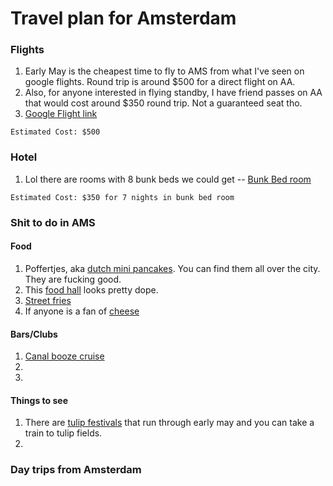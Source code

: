 # Travel plan for Amsterdam

### Flights
1) Early May is the cheapest time to fly to AMS from what I've seen on google flights. Round trip is around $500 for a direct flight on AA. 
2) Also, for anyone interested in flying standby, I have friend passes on AA that would cost around $350 round trip. Not a guaranteed seat tho.
3) [Google Flight link](https://www.google.com/travel/flights/search?tfs=CBwQAhoeagcIARIDREZXEgoyMDIyLTA1LTA2cgcIARIDQU1TGh5qBwgBEgNBTVMSCjIwMjItMDUtMTJyBwgBEgNERldwAYIBCwj___________8BQAFIAZgBAQ)

`Estimated Cost: $500`

### Hotel
1) Lol there are rooms with 8 bunk beds we could get -- [Bunk Bed room](https://www.expedia.com/Amsterdam-Hotels-WOW-Hostel-Amsterdam.h8783947.Hotel-Information?chkin=2022-05-06&chkout=2022-05-13&x_pwa=1&rfrr=HSR&pwa_ts=1644986698468&referrerUrl=aHR0cHM6Ly93d3cuZXhwZWRpYS5jb20vSG90ZWwtU2VhcmNo&useRewards=false&rm1=a8&regionId=178229&destination=Amsterdam+%28and+vicinity%29%2C+North+Holland%2C+Netherlands&destType=MARKET&neighborhoodId=178345&sort=RECOMMENDED&top_dp=341&top_cur=USD&semdtl=&userIntent=&selectedRoomType=229226027&selectedRatePlan=268308812)

`Estimated Cost: $350 for 7 nights in bunk bed room`

### Shit to do in AMS
#### Food
1) Poffertjes, aka [dutch mini pancakes](https://pudgefactor.com/poffertjes-dutch-mini-pancakes/). You can find them all over the city. They are fucking good.
2) This [food hall](https://foodhallen.nl/amsterdam/food-and-drinks) looks pretty dope.
3) [Street fries](https://rorymoulton.com/amsterdam-french-fries-frites-frieten/)
4) If anyone is a fan of [cheese](https://www.tripadvisor.com/Restaurant_Review-g188590-d1193265-Reviews-Het_Karbeel-Amsterdam_North_Holland_Province.html)
#### Bars/Clubs
1) [Canal booze cruise](https://weareamsterdam.com/product/amsterdam-booze-cruise/)
2)
3)
#### Things to see
1) There are [tulip festivals](https://tulipfestivalamsterdam.com/event/tulp-festival/) that run through early may and you can take a train to tulip fields.
2)
### Day trips from Amsterdam


